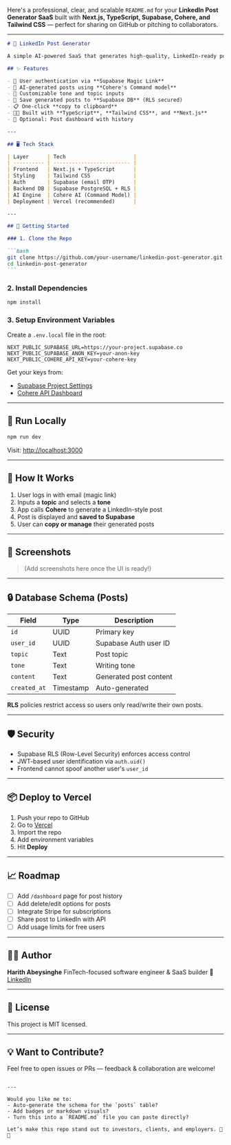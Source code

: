Here's a professional, clear, and scalable `README.md` for your **LinkedIn Post Generator SaaS** built with **Next.js, TypeScript, Supabase, Cohere, and Tailwind CSS** — perfect for sharing on GitHub or pitching to collaborators.

---

````markdown
# 🧠 LinkedIn Post Generator

A simple AI-powered SaaS that generates high-quality, LinkedIn-ready posts based on a topic and tone of your choice — powered by **Cohere AI**, **Supabase Auth**, and **Next.js**.

## ✨ Features

- 🔐 User authentication via **Supabase Magic Link**
- 🧠 AI-generated posts using **Cohere's Command model**
- 📄 Customizable tone and topic inputs
- 💾 Save generated posts to **Supabase DB** (RLS secured)
- 📋 One-click **copy to clipboard**
- 🧑‍💻 Built with **TypeScript**, **Tailwind CSS**, and **Next.js**
- 🧱 Optional: Post dashboard with history

---

## 🖥️ Tech Stack

| Layer      | Tech                      |
| ---------- | ------------------------- |
| Frontend   | Next.js + TypeScript      |
| Styling    | Tailwind CSS              |
| Auth       | Supabase (email OTP)      |
| Backend DB | Supabase PostgreSQL + RLS |
| AI Engine  | Cohere AI (Command Model) |
| Deployment | Vercel (recommended)      |

---

## 🚀 Getting Started

### 1. Clone the Repo

```bash
git clone https://github.com/your-username/linkedin-post-generator.git
cd linkedin-post-generator
```
````

### 2. Install Dependencies

```bash
npm install
```

### 3. Setup Environment Variables

Create a `.env.local` file in the root:

```env
NEXT_PUBLIC_SUPABASE_URL=https://your-project.supabase.co
NEXT_PUBLIC_SUPABASE_ANON_KEY=your-anon-key
NEXT_PUBLIC_COHERE_API_KEY=your-cohere-key
```

Get your keys from:

- [Supabase Project Settings](https://app.supabase.com)
- [Cohere API Dashboard](https://dashboard.cohere.ai/)

---

## 🧪 Run Locally

```bash
npm run dev
```

Visit: [http://localhost:3000](http://localhost:3000)

---

## 🧠 How It Works

1. User logs in with email (magic link)
2. Inputs a **topic** and selects a **tone**
3. App calls **Cohere** to generate a LinkedIn-style post
4. Post is displayed and **saved to Supabase**
5. User can **copy or manage** their generated posts

---

## 📸 Screenshots

> (Add screenshots here once the UI is ready!)

---

## 🔒 Database Schema (Posts)

| Field        | Type      | Description            |
| ------------ | --------- | ---------------------- |
| `id`         | UUID      | Primary key            |
| `user_id`    | UUID      | Supabase Auth user ID  |
| `topic`      | Text      | Post topic             |
| `tone`       | Text      | Writing tone           |
| `content`    | Text      | Generated post content |
| `created_at` | Timestamp | Auto-generated         |

**RLS** policies restrict access so users only read/write their own posts.

---

## 🛡️ Security

- Supabase RLS (Row-Level Security) enforces access control
- JWT-based user identification via `auth.uid()`
- Frontend cannot spoof another user's `user_id`

---

## 📦 Deploy to Vercel

1. Push your repo to GitHub
2. Go to [Vercel](https://vercel.com/)
3. Import the repo
4. Add environment variables
5. Hit **Deploy**

---

## 📈 Roadmap

- [ ] Add `/dashboard` page for post history
- [ ] Add delete/edit options for posts
- [ ] Integrate Stripe for subscriptions
- [ ] Share post to LinkedIn with API
- [ ] Add usage limits for free users

---

## 👨‍💻 Author

**Harith Abeysinghe**
FinTech-focused software engineer & SaaS builder 🚀
[LinkedIn](https://www.linkedin.com/in/harithabeysinghe)

---

## 📝 License

This project is MIT licensed.

---

## 💡 Want to Contribute?

Feel free to open issues or PRs — feedback & collaboration are welcome!

```

---

Would you like me to:
- Auto-generate the schema for the `posts` table?
- Add badges or markdown visuals?
- Turn this into a `README.md` file you can paste directly?

Let’s make this repo stand out to investors, clients, and employers. 💼🔥
```
